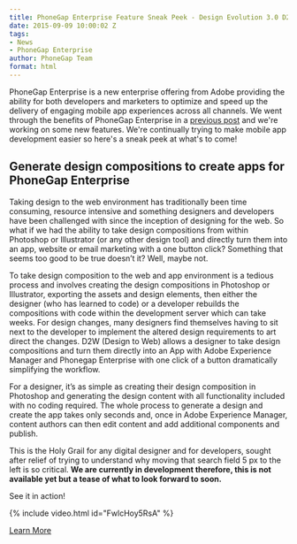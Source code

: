 ```yaml
---
title: PhoneGap Enterprise Feature Sneak Peek - Design Evolution 3.0 D2W
date: 2015-09-09 10:00:02 Z
tags:
- News
- PhoneGap Enterprise
author: PhoneGap Team
format: html
---
```


PhoneGap Enterprise is a new enterprise offering from Adobe providing the ability for both developers and marketers to optimize and speed up the delivery of engaging mobile app experiences across all channels. We went through the benefits of PhoneGap Enterprise in a [previous post](https://phonegap.com/blog/2015/01/23/phonegap-enterprise-post/) and we're working on some new features. We're continually trying to make mobile app development easier so here's a sneak peek at what's to come!

## Generate design compositions to create apps for PhoneGap Enterprise

Taking design to the web environment has traditionally been time consuming, resource intensive and something designers and developers have been challenged with since the inception of designing for the web. So what if we had the ability to take design compositions from within Photoshop or Illustrator (or any other design tool) and directly turn them into an app, website or email marketing with a one button click? Something that seems too good to be true doesn’t it? Well, maybe not.

To take design composition to the web and app environment is a tedious process and involves creating the design compositions in Photoshop or Illustrator, exporting the assets and design elements, then either the designer (who has learned to code) or a developer rebuilds the compositions with code within the development server which can take weeks. For design changes, many designers find themselves having to sit next to the developer to implement the altered design requirements to art direct the changes. D2W (Design to Web) allows a designer to take design compositions and turn them directly into an App with Adobe Experience Manager and Phonegap Enterprise with one click of a button dramatically simplifying the workflow.

For a designer, it’s as simple as creating their design composition in Photoshop and generating the design content with all functionality included with no coding required. The whole process to generate a design and create the app takes only seconds and, once in Adobe Experience Manager, content authors can then edit content and add additional components and publish.

This is the Holy Grail for any digital designer and for developers, sought after relief of trying to understand why moving that search field 5 px to the left is so critical. **We are currently in development therefore, this is not available yet but a tease of what to look forward to soon.**

See it in action!

{% include video.html id="FwlcHoy5RsA" %}

[Learn More](http://enterprise.phonegap.com/)
